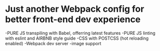 # Just another Webpack config for better front-end dev experience

-PURE JS transpiling with Babel, offerring latest features
-PURE JS linting with eslint and AIRBNB style guide 
-CSS with POSTCSS  (hot reloading enabled)
-Webpack dev server
-image support 
